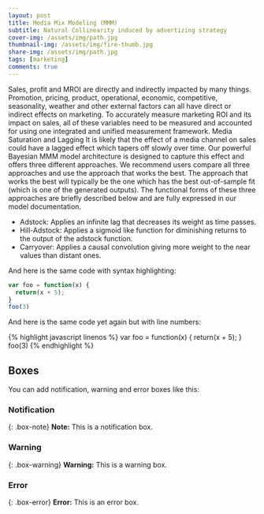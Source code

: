 ```yaml
---
layout: post
title: Media Mix Modeling (MMM)
subtitle: Natural Collinearity induced by advertizing strategy
cover-img: /assets/img/path.jpg
thumbnail-img: /assets/img/fire-thumb.jpg
share-img: /assets/img/path.jpg
tags: [marketing]
comments: true
---
```

Sales, profit and MROI are directly and indirectly impacted by many things.  Promotion, pricing, product, operational, economic, competitive, seasonality, weather and other external factors can all have direct or indirect effects on marketing.  To accurately measure marketing ROI and its impact on sales, all of these variables need to be measured and accounted for using one integrated and unified measurement framework.
Media Saturation and Lagging
It is likely that the effect of a media channel on sales could have a lagged effect which tapers off slowly over time. Our powerful Bayesian MMM model architecture is designed to capture this effect and offers three different approaches. We recommend users compare all three approaches and use the approach that works the best. The approach that works the best will typically be the one which has the best out-of-sample fit (which is one of the generated outputs). The functional forms of these three approaches are briefly described below and are fully expressed in our model documentation.

- Adstock: Applies an infinite lag that decreases its weight as time passes.
- Hill-Adstock: Applies a sigmoid like function for diminishing returns to the output of the adstock function.
- Carryover: Applies a causal convolution giving more weight to the near values than distant ones.

 
 

And here is the same code with syntax highlighting:

```javascript
var foo = function(x) {
  return(x + 5);
}
foo(3)
```

And here is the same code yet again but with line numbers:

{% highlight javascript linenos %}
var foo = function(x) {
  return(x + 5);
}
foo(3)
{% endhighlight %}

## Boxes
You can add notification, warning and error boxes like this:

### Notification

{: .box-note}
**Note:** This is a notification box.

### Warning

{: .box-warning}
**Warning:** This is a warning box.

### Error

{: .box-error}
**Error:** This is an error box.